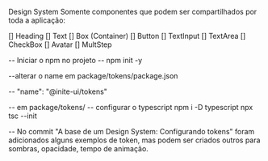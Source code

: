 Design System
Somente componentes que podem ser compartilhados por toda a aplicação:

[] Heading
[] Text
[] Box (Container)
[] Button
[] TextInput
[] TextArea
[] CheckBox
[] Avatar
[] MultStep

-- Iniciar o npm no projeto
-- npm init -y

--alterar o name em package/tokens/package.json

-- "name": "@inite-ui/tokens"

-- em package/tokens/
-- configurar o typescript
npm i -D typescript
npx tsc --init

-- No commit "A base de um Design System: Configurando tokens" foram adicionados alguns exemplos de token, mas podem ser criados outros para sombras, opacidade, tempo de animação.

